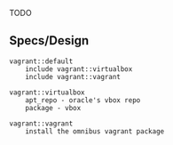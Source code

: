 TODO


Specs/Design
------------

	vagrant::default
		include vagrant::virtualbox
		include vagrant::vagrant

	vagrant::virtualbox
		apt_repo - oracle's vbox repo
		package - vbox

	vagrant::vagrant
		install the omnibus vagrant package